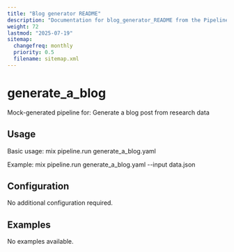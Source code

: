 ```yaml
---
title: "Blog generator README"
description: "Documentation for blog_generator_README from the Pipeline ex repository."
weight: 72
lastmod: "2025-07-19"
sitemap:
  changefreq: monthly
  priority: 0.5
  filename: sitemap.xml
---
```


# generate_a_blog

Mock-generated pipeline for: Generate a blog post from research data

## Usage

Basic usage: mix pipeline.run generate_a_blog.yaml

Example: mix pipeline.run generate_a_blog.yaml --input data.json


## Configuration

No additional configuration required.

## Examples

No examples available.
